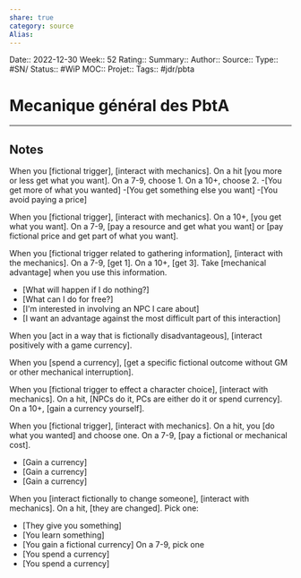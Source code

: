 ```yaml
---
share: true 
category: source
Alias:
---
```

Date:: 2022-12-30
Week:: 52
Rating::
Summary:: 
Author::
Source:: 
Type:: #SN/
Status:: #WiP
MOC::
Projet:: 
Tags:: #jdr/pbta

# Mecanique général des PbtA


***

## Notes

When you [fictional trigger], [interact with mechanics]. On a hit [you more or less get what you want]. On a 7-9, choose 1. On a 10+, choose 2. -[You get more of what you wanted] -[You get something else you want] -[You avoid paying a price]

When you [fictional trigger], [interact with mechanics]. On a 10+, [you get what you want]. On a 7-9, [pay a resource and get what you want] or [pay fictional price and get part of what you want].

When you [fictional trigger related to gathering information], [interact with the mechanics]. On a 7-9, [get 1]. On a 10+, [get 3]. Take [mechanical advantage] when you use this information. 
- [What will happen if I do nothing?]
- [What can I do for free?]
- [I'm interested in involving an NPC I care about]
- [I want an advantage against the most difficult part of this interaction]

When you [act in a way that is fictionally disadvantageous], [interact positively with a game currency].

When you [spend a currency], [get a specific fictional outcome without GM or other mechanical interruption].

When you [fictional trigger to effect a character choice], [interact with mechanics]. On a hit, [NPCs do it, PCs are either do it or spend currency]. On a 10+, [gain a currency yourself].

When you [fictional trigger], [interact with mechanics]. On a hit, you [do what you wanted] and choose one. On a 7-9, [pay a fictional or mechanical cost]. 
- [Gain a currency]
- [Gain a currency]
- [Gain a currency]

When you [interact fictionally to change someone], [interact with mechanics]. On a hit, [they are changed]. 
Pick one: 
- [They give you something]
- [You learn something]
- [You gain a fictional currency] 
On a 7-9, pick one
- [You spend a currency]
- [You spend a currency]

